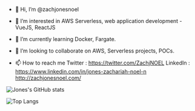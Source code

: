 - 👋 Hi, I’m @zachjonesnoel
- 👀 I’m interested in AWS Serverless, web application development - VueJS, ReactJS
- 🌱 I’m currently learning Docker, Fargate.
- 💞️ I’m looking to collaborate on AWS, Serverless projects, POCs.

- 📫 How to reach me 
Twitter : https://twitter.com/ZachjNOEL
LinkedIn : https://www.linkedin.com/in/jones-zachariah-noel-n
http://zachjonesnoel.com/

![Jones's GitHub stats](https://github-readme-stats.vercel.app/api?username=zachjonesnoel&show_icons=true)

![Top Langs](https://github-readme-stats.vercel.app/api/top-langs/?username=zachjonesnoel&layout=compact)

<!---
zachjonesnoel/zachjonesnoel is a ✨ special ✨ repository because its `README.md` (this file) appears on your GitHub profile.
You can click the Preview link to take a look at your changes.
--->
